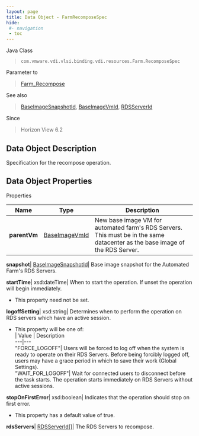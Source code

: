 ```yaml
---
layout: page
title: Data Object - FarmRecomposeSpec
hide:
 #- navigation
 - toc
---
```






Java Class  
> `com.vmware.vdi.vlsi.binding.vdi.resources.Farm.RecomposeSpec`

Parameter to  
> [Farm_Recompose](vdi.resources.Farm.md#recompose)

See also  
> [BaseImageSnapshotId](vdi.entity.BaseImageSnapshotId.md), [BaseImageVmId](vdi.entity.BaseImageVmId.md), [RDSServerId](vdi.entity.RDSServerId.md)

Since  
> Horizon View 6.2


## Data Object Description 

Specification for the recompose operation. 

## Data Object Properties

Properties

Name |  Type |  Description   
---|---|---  
**parentVm**| [BaseImageVmId](vdi.entity.BaseImageVmId.md)|  New base image VM for automated farm's RDS Servers. This must be in the same datacenter as the base image of the RDS Server.   
  
**snapshot**| [BaseImageSnapshotId](vdi.entity.BaseImageSnapshotId.md)|  Base image snapshot for the Automated Farm's RDS Servers.   
  
**startTime**|  xsd:dateTime|  When to start the operation. If unset the operation will begin immediately.   


 * This property need not be set.

  
**logoffSetting**|  xsd:string|  Determines when to perform the operation on RDS servers which have an active session.   


  * This property will be one of:  
|  Value |  Description   
---|---  
"FORCE_LOGOFF"| Users will be forced to log off when the system is ready to operate on their RDS Servers. Before being forcibly logged off, users may have a grace period in which to save their work (Global Settings).  
"WAIT_FOR_LOGOFF"| Wait for connected users to disconnect before the task starts. The operation starts immediately on RDS Servers without active sessions.  

  
**stopOnFirstError**|  xsd:boolean|  Indicates that the operation should stop on first error.   


  * This property has a default value of true.

  
**rdsServers**| [RDSServerId[]](vdi.entity.RDSServerId.md)|  The RDS Servers to recompose.   
  
  
  
   
  
  

